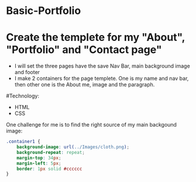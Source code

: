 # Basic-Portfolio
# Create the templete for my "About", "Portfolio" and "Contact page"
 - I will set the three pages have the save Nav Bar, main background image and footer
 - I make 2 containers for the page templete. One is my name and nav bar, then other one is the About me, image and the paragraph.

#Technology:
 - HTML
 - CSS

One challenge for me is to find the right source of my main backgound image:
```CSS
.container1 {
    background-image: url(../Images/cloth.png);  
    background-repeat: repeat;
    margin-top: 34px;
    margin-left: 5px;
    border: 1px solid #cccccc
}
```
